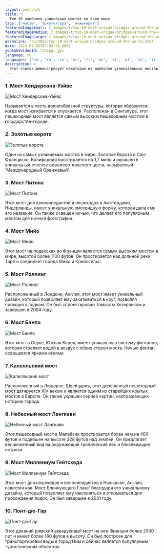 ```yaml
---
layout: post.njk
title: >
  Топ-10 наиболее уникальных мостов во всем мире
tags: ['мосты', 'архитектура', 'инженерия']
featuredImageSmall: /_images/t/top-10-most-unique-bridges-around-the-world-cover-ru-small.webp
featuredImageMedium: /_images/t/top-10-most-unique-bridges-around-the-world-cover-ru-medium.webp
featuredImageLarge: /_images/t/top-10-most-unique-bridges-around-the-world-cover-ru-large.webp
permalink: /ru/2023/top-10-most-unique-bridges-around-the-world.html
date: 2023-07-05T07:03:59.689Z
youtubeVideoId: Tihzpg-_gyc
language: ru
languages: ['en', 'ru', 'ro', 'es', 'fr', 'de', 'it', 'pt', 'pl', 'tr']
description: >
  Этот список демонстрирует некоторые из наиболее увлекательных мостов, которые существуют по всему миру. Будь то из-за их сложной конструкции, местоположения или назначения, эти мосты обязательно оставят неизгладимое впечатление.
---
```


### 1. Мост Хендерсона-Уэйвс

![Мост Хендерсона-Уэйвс](/_images/4/487bc04d90ddf841f4d7c3661ee12e7e-medium.webp)

Называется в честь волнообразной структуры, которая образуется, когда мост изгибается и опускается. Расположен в Сингапуре, этот пешеходный мост является самым высоким пешеходным мостом в государстве-городе.

### 2. Золотые ворота

![Золотые ворота](/_images/5/5ebb24914f30c12f784634982b33c7b1-medium.webp)

Один из самых узнаваемых мостов в мире, Золотые Ворота в Сан-Франциско, Калифорния простирается на 1,7 миль и окрашен в уникальный оттенок оранжево-красного цвета, называемый 'Международный Оранжевый'.

### 3. Мост Питона

![Мост Питона](/_images/b/b6dfc91e9e5d530e5acd9d8e5cfce8c9-medium.webp)

Этот мост для велосипедистов и пешеходов в Амстердаме, Нидерланды, имеет уникальную змеевидную форму, которая дала ему его название. Он также освещен ночью, что делает его популярным местом для ночной фотографии.

### 4. Мост Мийо

![Мост Мийо](/_images/2/24c1367e072b6f69f5a9735b6bb448d6-medium.webp)

Этот мост на подвесках во Франции является самым высоким мостом в мире, высотой более 1100 футов. Он простирается над долиной реки Тарн и соединяет города Мийо и Крейссельс.

### 5. Мост Роллинг

![Мост Роллинг](/_images/8/85e6cd5f7ad5df1ae008c183178fe40a-medium.webp)

Расположенный в Лондоне, Англия, этот мост имеет уникальный дизайн, который позволяет ему закатываться в круг, позволяя проходить лодкам. Он был спроектирован Томасом Хезервиком и завершен в 2004 году.

### 6. Мост Банпо

![Мост Банпо](/_images/9/91c9b2f3cef4ec9569ed3ca0d5197f55-medium.webp)

Этот мост в Сеуле, Южная Корея, имеет уникальную систему фонтанов, которая стреляет водой в воздух с обеих сторон моста. Ночью фонтан освещается яркими огнями.

### 7. Капелльский мост

![Капелльский мост](/_images/9/9a83070c2573df0e68c8402892cb45cc-medium.webp)

Расположенный в Люцерне, Швейцария, этот деревянный пешеходный мост датируется XIV веком и является одним из старейших крытых мостов в Европе. Он также украшен серией картин, изображающих историю города.

### 8. Небесный мост Лангкави

![Небесный мост Лангкави](/_images/8/83c01d3bb2f56833b0332dd86ddf6e15-medium.webp)

Этот пешеходный мост в Малайзии простирается более чем на 400 футов и подвешен на высоте 328 футов над землей. Он предлагает великолепный вид на окружающий тропический лес и близлежащие острова.

### 9. Мост Миллениум Гейтсхеда

![Мост Миллениум Гейтсхеда](/_images/e/e7990b6af368e302f2bf3081af078b67-medium.webp)

Этот мост для пешеходов и велосипедистов в Ньюкасле, Англия, известен как 'Мост Блинкующего Глаза' благодаря его уникальному дизайну, который позволяет ему наклоняться и открываться для прохождения лодок. Он был завершен в 2001 году.

### 10. Понт-дю-Гар

![Понт-дю-Гар](/_images/f/f0a0c83f9507c74f04b613b944ced421-medium.webp)

Этот древний римский акведуковый мост на юге Франции более 2000 лет и имеет более 160 футов в высоту. Он был построен для транспортировки воды в город Ним и сейчас является популярным туристическим объектом.

